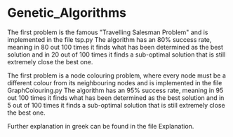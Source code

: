 # Genetic_Algorithms

The first problem is the famous "Travelling Salesman Problem" and is implemented in the file tsp.py
The algorithm has an 80% success rate, meaning in 80 out 100 times it finds what has been determined as the best solution and in 20 out of 100 times it finds a sub-optimal solution that is still extremely close the best one.

The first problem is a node colouring problem, where every node must be a different colour from its neighbouring nodes and is implemented in the file GraphColouring.py
The algorithm has an 95% success rate, meaning in 95 out 100 times it finds what has been determined as the best solution and in 5 out of 100 times it finds a sub-optimal solution that is still extremely close the best one.

Further explanation in greek can be found in the file Explanation.
